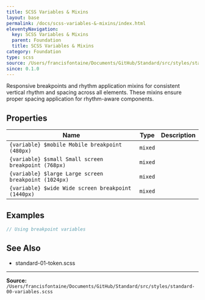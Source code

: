 ```yaml
---
title: SCSS Variables & Mixins
layout: base
permalink: /docs/scss-variables-&-mixins/index.html
eleventyNavigation:
  key: SCSS Variables & Mixins
  parent: Foundation
  title: SCSS Variables & Mixins
category: Foundation
type: scss
source: /Users/francisfontaine/Documents/GitHub/Standard/src/styles/standard-00-variables.scss
since: 0.1.0
---
```


Responsive breakpoints and rhythm application mixins for consistent
vertical rhythm and spacing across all elements. These mixins ensure proper
spacing application for rhythm-aware components.

## Properties

| Name | Type | Description |
|------|------|-------------|
| `{variable} $mobile Mobile breakpoint (480px)` | `mixed` |  |
| `{variable} $small Small screen breakpoint (768px)` | `mixed` |  |
| `{variable} $large Large screen breakpoint (1024px)` | `mixed` |  |
| `{variable} $wide Wide screen breakpoint (1440px)` | `mixed` |  |

## Examples

```scss
// Using breakpoint variables
```

## See Also

- standard-01-token.scss


---

**Source:** `/Users/francisfontaine/Documents/GitHub/Standard/src/styles/standard-00-variables.scss`
